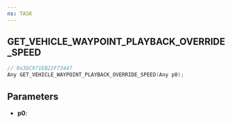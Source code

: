 ```yaml
---
ns: TASK
---
```

## GET_VEHICLE_WAYPOINT_PLAYBACK_OVERRIDE_SPEED

```c
// 0x3DC971EB22F73447
Any GET_VEHICLE_WAYPOINT_PLAYBACK_OVERRIDE_SPEED(Any p0);
```

## Parameters
* **p0**:
